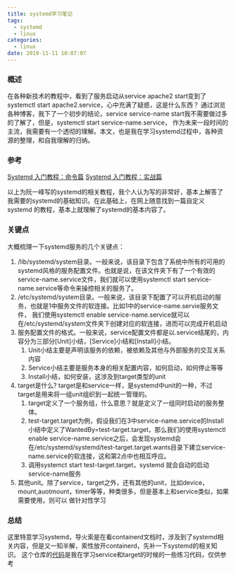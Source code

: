 ```yaml
---
title: systemd学习笔记
tags:
  - systemd
  - linux
categories:
  - linux
date: 2019-11-11 10:07:07
---
```


### 概述

在各种新技术的教程中，看到了服务启动从service apache2 start变到了systemctl start apache2.service，心中充满了疑惑，这是什么东西？
通过浏览各种博客，我下了一个初步的结论，service service-name start我不需要做过多的了解了，但是，systemctl start service-name.service，
作为未来一段时间的主流，我需要有一个透彻的理解。本文，也是我在学习systemd过程中，各种资源的整理，和自我理解的归纳。

### 参考

[Systemd 入门教程：命令篇](http://www.ruanyifeng.com/blog/2016/03/systemd-tutorial-commands.html)
[Systemd 入门教程：实战篇](http://www.ruanyifeng.com/blog/2016/03/systemd-tutorial-part-two.html)

以上为阮一峰写的systemd的相关教程，我个人认为写的非常好，基本上解答了我需要的systemd的基础知识。在此基础上，在网上随意找到一篇自定义systemd
的教程，基本上就理解了systemd的基本内容了。

### 关键点

大概梳理一下systemd服务的几个关键点：
1. /lib/systemd/system目录。一般来说，该目录下包含了系统中所有的可用的systemd风格的服务配置文件。也就是说，在该文件夹下有了一个有效的
service-name.service文件，我们就可以使用systemctl start service-name.service等命令来操控相关的服务了。
2. /etc/systemd/system目录。一般来说，该目录下配置了可以开机启动的服务，也就是1中服务文件的软连接。比如1中的service-name.servie服务文件，
我们使用systemctl enable service-name.service就可以在/etc/systemd/system文件夹下创建对应的软连接，进而可以完成开机启动
3. 服务配置文件的格式。一般来说，service配置文件都是以.service结尾的，内容分为三部分[Unit]小结，[Service]小结和[Install]小结。
   1. Unit小结主要是声明该服务的依赖，被依赖及其他与外部服务的交互关系内容
   2. Service小结主要是服务本身的相关配置内容，如何启动，如何停止等等
   3. Install小结，如何安装，这涉及到target类型的unit
4. target是什么? target是和service一样，是systemd中unit的一种，不过target是用来将一组unit组织到一起统一管理的。 
   1. target定义了一个服务组，什么意思？就是定义了一组同时启动的服务整体。
   2. test-target.target为例，假设我们在3中service-name.service的Install小结中定义了WantedBy=test-target.target，那么我们的使用systemctl enable service-name.service之后，会发现systemd会在/etc/systemd/systemd/test-target.target.wants目录下建立service-name.service的软连接，这和第2点中也相互呼应。
   3. 调用systemct start test-target.target，systemd 就会自动的启动service-name服务
5. 其他unit。除了service，target之外，还有其他的unit，比如device，mount,auotmount，timer等等，种类很多，但是基本上和service类似，如果需要使用，则可以
做针对性学习

### 总结

这里特意学习systemd，导火索是在看containerd文档时，涉及到了systemd相关内容，但是又一知半解，索性放开containerd，先补一下systemd的相关知识。
这个仓库的[代码](https://github.com/xdushepherd91/systemd-test)是我在学习service和target的时候的一些练习代码，仅供参考
















